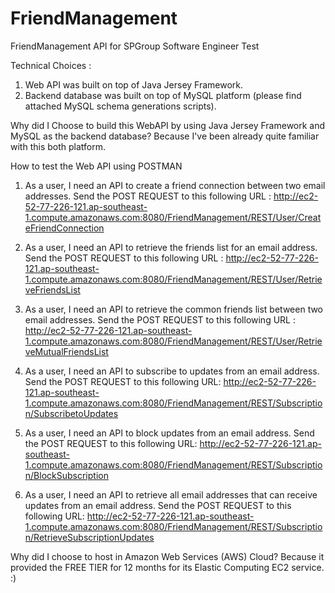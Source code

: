 # FriendManagement
FriendManagement API for SPGroup Software Engineer Test


Technical Choices :

1. Web API was built on top of Java Jersey Framework.
2. Backend database was built on top of MySQL platform (please find attached MySQL schema generations scripts).

Why did I Choose to build this WebAPI by using Java Jersey Framework and MySQL as the backend database?
Because I've been already quite familiar with this both platform.

How to test the Web API using POSTMAN

1. As a user, I need an API to create a friend connection between two email addresses.
Send the POST REQUEST to this following URL :
http://ec2-52-77-226-121.ap-southeast-1.compute.amazonaws.com:8080/FriendManagement/REST/User/CreateFriendConnection

2. As a user, I need an API to retrieve the friends list for an email address.
Send the POST REQUEST to this following URL :
http://ec2-52-77-226-121.ap-southeast-1.compute.amazonaws.com:8080/FriendManagement/REST/User/RetrieveFriendsList

3. As a user, I need an API to retrieve the common friends list between two email addresses.
Send the POST REQUEST to this following URL :
http://ec2-52-77-226-121.ap-southeast-1.compute.amazonaws.com:8080/FriendManagement/REST/User/RetrieveMutualFriendsList

4. As a user, I need an API to subscribe to updates from an email address.
Send the POST REQUEST to this following URL:
http://ec2-52-77-226-121.ap-southeast-1.compute.amazonaws.com:8080/FriendManagement/REST/Subscription/SubscribetoUpdates

5. As a user, I need an API to block updates from an email address.
Send the POST REQUEST to this following URL:
http://ec2-52-77-226-121.ap-southeast-1.compute.amazonaws.com:8080/FriendManagement/REST/Subscription/BlockSubscription

6. As a user, I need an API to retrieve all email addresses that can receive updates from an email address.
Send the POST REQUEST to this following URL:
http://ec2-52-77-226-121.ap-southeast-1.compute.amazonaws.com:8080/FriendManagement/REST/Subscription/RetrieveSubscriptionUpdates

Why did I choose to host in Amazon Web Services (AWS) Cloud?
Because it provided the FREE TIER for 12 months for its Elastic Computing EC2 service. :)
